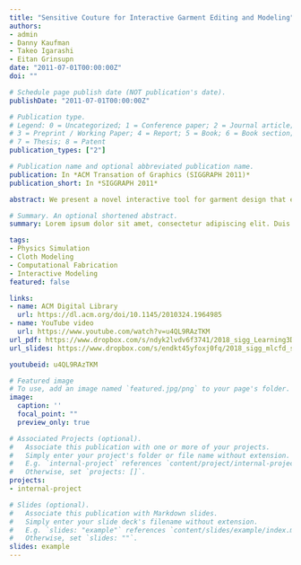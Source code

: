 ```yaml
---
title: "Sensitive Couture for Interactive Garment Editing and Modeling"
authors:
- admin
- Danny Kaufman
- Takeo Igarashi
- Eitan Grinsupn
date: "2011-07-01T00:00:00Z"
doi: ""

# Schedule page publish date (NOT publication's date).
publishDate: "2011-07-01T00:00:00Z"

# Publication type.
# Legend: 0 = Uncategorized; 1 = Conference paper; 2 = Journal article;
# 3 = Preprint / Working Paper; 4 = Report; 5 = Book; 6 = Book section;
# 7 = Thesis; 8 = Patent
publication_types: ["2"]

# Publication name and optional abbreviated publication name.
publication: In *ACM Transation of Graphics (SIGGRAPH 2011)*
publication_short: In *SIGGRAPH 2011*

abstract: We present a novel interactive tool for garment design that enables, for the first time, interactive bidirectional editing between 2D patterns and 3D high-fidelity simulated draped forms. This provides a continuous, interactive, and natural design modality in which 2D and 3D representations are simultaneously visible and seamlessly maintain correspondence. Artists can now interactively edit 2D pattern designs and immediately obtain stable accurate feedback online, thus enabling rapid prototyping and an intuitive understanding of complex drape form.

# Summary. An optional shortened abstract.
summary: Lorem ipsum dolor sit amet, consectetur adipiscing elit. Duis posuere tellus ac convallis placerat. Proin tincidunt magna sed ex sollicitudin condimentum.

tags:
- Physics Simulation
- Cloth Modeling
- Computational Fabrication
- Interactive Modeling
featured: false

links:
- name: ACM Digital Library
  url: https://dl.acm.org/doi/10.1145/2010324.1964985
- name: YouTube video
  url: https://www.youtube.com/watch?v=u4QL9RAzTKM
url_pdf: https://www.dropbox.com/s/ndyk2lvdv6f3741/2018_sigg_Learning3DAerodynamics.pdf
url_slides: https://www.dropbox.com/s/endkt45yfoxj0fq/2018_sigg_mlcfd_slides.pdf

youtubeid: u4QL9RAzTKM

# Featured image
# To use, add an image named `featured.jpg/png` to your page's folder. 
image:
  caption: ''
  focal_point: ""
  preview_only: true

# Associated Projects (optional).
#   Associate this publication with one or more of your projects.
#   Simply enter your project's folder or file name without extension.
#   E.g. `internal-project` references `content/project/internal-project/index.md`.
#   Otherwise, set `projects: []`.
projects:
- internal-project

# Slides (optional).
#   Associate this publication with Markdown slides.
#   Simply enter your slide deck's filename without extension.
#   E.g. `slides: "example"` references `content/slides/example/index.md`.
#   Otherwise, set `slides: ""`.
slides: example
---
```


<!--
{{% alert note %}}
Click the *Cite* button above to demo the feature to enable visitors to import publication metadata into their reference management software.
{{% /alert %}}

{{% alert note %}}
Click the *Slides* button above to demo Academic's Markdown slides feature.
{{% /alert %}}

Supplementary notes can be added here, including [code and math](https://sourcethemes.com/academic/docs/writing-markdown-latex/).
-->
